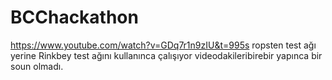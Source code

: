 # BCChackathon
https://www.youtube.com/watch?v=GDq7r1n9zIU&t=995s
ropsten test ağı yerine Rinkbey test ağını kullanınca çalışıyor videodakileribirebir yapınca bir soun olmadı.
